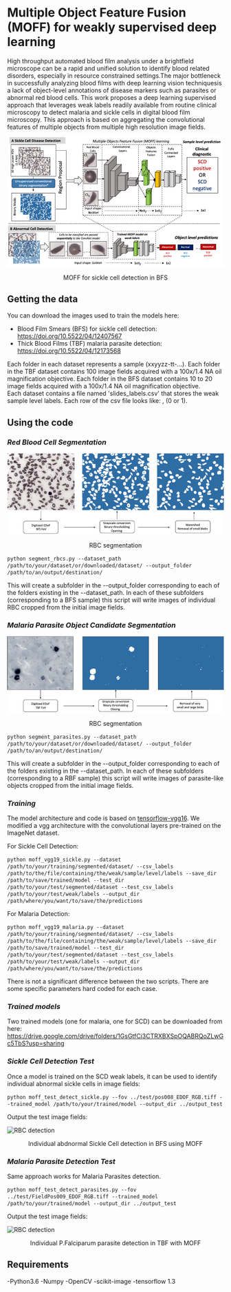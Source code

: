 
# Multiple Object Feature Fusion (MOFF) for weakly supervised deep learning



High throughput automated blood film analysis under a brightfield microscope can be a rapid and unified solution to identify blood related disorders, especially in resource constrained settings.The major bottleneck in successfully analyzing blood films with deep learning vision techniquesis a lack of object-level annotations of disease markers such as parasites or abnormal red blood cells. This work proposes a deep learning supervised approach that leverages weak labels readily available from routine clinical microscopy to detect malaria and sickle cells in digital blood film microscopy. This approach is based on aggregating the convolutional features of multiple objects from multiple high resolution image fields.


![The idea](/figs/sickle_moff.png)  
<p align="center">
 MOFF for sickle cell detection in BFS</center>
</p>


## **Getting the data**

You can download the images used to train the models here: 

- Blood Film Smears (BFS) for sickle cell detection: https://doi.org/10.5522/04/12407567
- Thick Blood Films (TBF) malaria parasite detection: https://doi.org/10.5522/04/12173568

Each folder in each dataset represents a sample (xxyyzz-tt-...). Each folder in the TBF dataset contains 100 image fields acquired with a 100x/1.4 NA oil magnification objective. Each folder in the BFS dataset contains 10 to 20 image fields acquired with a 100x/1.4 NA oil magnification objective.   
Each dataset contains a file named 'slides_labels.csv' that stores the weak sample level labels. Each row of the csv file looks like: <sample-id>, <label> (0 or 1).   


## **Using the code**

### *Red Blood Cell Segmentation* 

![The idea](/figs/moff_rbc_segmentation.png)  
<p align="center">
 RBC segmentation</center>
</p>

    python segment_rbcs.py --dataset_path /path/to/your/dataset/or/downloaded/dataset/ --output_folder /path/to/an/output/destination/ 

This will create a subfolder in the --output_folder corresponding to each of the folders existing in the --dataset_path. In each of these subfolders (corresponding to a BFS sample) this script will write images of individual RBC cropped from the initial image fields. 


### *Malaria Parasite Object Candidate Segmentation* 

![The idea](/figs/moff_parasite_segmentation.png)  
<p align="center">
 RBC segmentation</center>
</p>

    python segment_parasites.py --dataset_path /path/to/your/dataset/or/downloaded/dataset/ --output_folder /path/to/an/output/destination/ 

This will create a subfolder in the --output_folder corresponding to each of the folders existing in the --dataset_path. In each of these subfolders (corresponding to a RBF sample) this script will write images of parasite-like objects cropped from the initial image fields. 


### *Training*

The model architecture and code is based on [tensorflow-vgg16](https://github.com/ry/tensorflow-vgg16). We modified a vgg architecture with the convolutional layers pre-trained on the ImageNet dataset. 

For Sickle Cell Detection:

    python moff_vgg19_sickle.py --dataset /path/to/your/training/segmented/dataset/ --csv_labels /path/to/the/file/containing/the/weak/sample/level/labels --save_dir /path/to/save/trained/model --test_dir /path/to/your/test/segmented/dataset --test_csv_labels /path/to/your/test/weak/labels --output_dir /path/where/you/want/to/save/the/predictions 
    
For Malaria Detection: 

    python moff_vgg19_malaria.py --dataset /path/to/your/training/segmented/dataset/ --csv_labels /path/to/the/file/containing/the/weak/sample/level/labels --save_dir /path/to/save/trained/model --test_dir /path/to/your/test/segmented/dataset --test_csv_labels /path/to/your/test/weak/labels --output_dir /path/where/you/want/to/save/the/predictions 

There is not a significant difference between the two scripts. There are some specific parameters hard coded for each case.



### *Trained models*
Two trained models (one for malaria, one for SCD) can be downloaded from here:
https://drive.google.com/drive/folders/1GsGtfCi3CTRXBXSpOQABRQoZLwGc5TbS?usp=sharing



### *Sickle Cell Detection Test*
Once a model is trained on the SCD weak labels, it can be used to identify individual abnormal sickle cells in image fields: 

    python moff_test_detect_sickle.py --fov ../test/pos008_EDOF_RGB.tiff --trained_model /path/to/your/trained/model --output_dir ../output_test

Output the test image fields:

![RBC detection](/figs/sickle_detection_test.png)  
<p align="center">
 Individual abdnormal Sickle Cell detection in BFS using MOFF</center>
</p>

### *Malaria Parasite Detection Test*

Same approach works for Malaria Parasites detection.

    python moff_test_detect_parasites.py --fov ../test/FieldPos009_EDOF_RGB.tiff --trained_model /path/to/your/trained/model --output_dir ../output_test

Output the test image fields:

![RBC detection](/figs/test_parasite_detection.png)  
<p align="center">
 Individual P.Falciparum parasite detection in TBF with MOFF</center>
</p>



## **Requirements**

-Python3.6
-Numpy
-OpenCV
-scikit-image
-tensorflow 1.3


